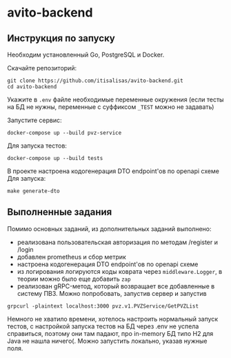 # avito-backend

## Инструкция по запуску

Необходим установленный Go, PostgreSQL и Docker.

Скачайте репозиторий:

```shell
git clone https://github.com/itisalisas/avito-backend.git
cd avito-backend
```

Укажите в `.env` файле необходимые переменные окружения 
(если тесты на БД не нужны, переменные с суффиксом `_TEST` можно не задавать)

Запустите сервис:

```shell
docker-compose up --build pvz-service
```

Для запуска тестов:

```shell
docker-compose up --build tests
```

В проекте настроена кодогенерация DTO endpoint'ов по openapi схеме
Для запуска:
```shell
make generate-dto
````

## Выполненные задания

Помимо основных заданий, из дополнительных заданий выполнено:
- реализована пользовательская авторизация по методам /register и /login 
- добавлен prometheus и сбор метрик
- настроена кодогенерация DTO endpoint'ов по openapi схеме
- из логирования логируются коды коврата через `middleware.Logger`, в теории можно было еще добавить `zap`
- реализован gRPC-метод, который возвращает все добавленные в систему ПВЗ. Можно попробовать, запустив сервер и запустив
```shell
grpcurl -plaintext localhost:3000 pvz.v1.PVZService/GetPVZList
```

Немного не хватило времени, хотелось настроить нормальный запуск тестов, с настройкой запуска тестов на БД 
через .env не успела справиться, поэтому они там падают, про in-memory БД типо H2 для Java не нашла ничего(. 
Можно запустить локально, указав нужные поля.